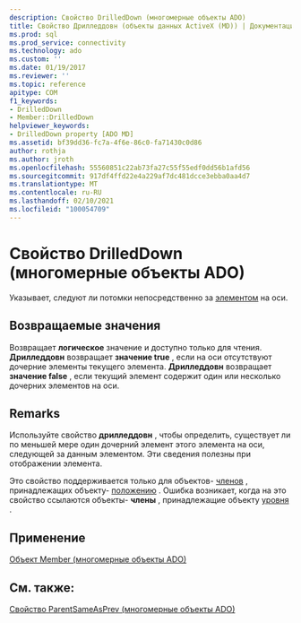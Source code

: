 ```yaml
---
description: Свойство DrilledDown (многомерные объекты ADO)
title: Свойство Дрилледдовн (объекты данных ActiveX (MD)) | Документация Майкрософт
ms.prod: sql
ms.prod_service: connectivity
ms.technology: ado
ms.custom: ''
ms.date: 01/19/2017
ms.reviewer: ''
ms.topic: reference
apitype: COM
f1_keywords:
- DrilledDown
- Member::DrilledDown
helpviewer_keywords:
- DrilledDown property [ADO MD]
ms.assetid: bf39dd36-fc7a-4f6e-86c0-fa71430c0d86
author: rothja
ms.author: jroth
ms.openlocfilehash: 55560851c22ab73fa27c55f55edf0dd56b1afd56
ms.sourcegitcommit: 917df4ffd22e4a229af7dc481dcce3ebba0aa4d7
ms.translationtype: MT
ms.contentlocale: ru-RU
ms.lasthandoff: 02/10/2021
ms.locfileid: "100054709"
---
```

# <a name="drilleddown-property-ado-md"></a>Свойство DrilledDown (многомерные объекты ADO)
Указывает, следуют ли потомки непосредственно за [элементом](./member-object-ado-md.md) на оси.  
  
## <a name="return-values"></a>Возвращаемые значения  
 Возвращает **логическое** значение и доступно только для чтения. **Дрилледдовн** возвращает **значение true** , если на оси отсутствуют дочерние элементы текущего элемента. **Дрилледдовн** возвращает **значение false** , если текущий элемент содержит один или несколько дочерних элементов на оси.  
  
## <a name="remarks"></a>Remarks  
 Используйте свойство **дрилледдовн** , чтобы определить, существует ли по меньшей мере один дочерний элемент этого элемента на оси, следующей за данным элементом. Эти сведения полезны при отображении элемента.  
  
 Это свойство поддерживается только для объектов- [членов](./member-object-ado-md.md) , принадлежащих объекту- [положению](./position-object-ado-md.md) . Ошибка возникает, когда на это свойство ссылаются объекты- **члены** , принадлежащие объекту [уровня](./level-object-ado-md.md) .  
  
## <a name="applies-to"></a>Применение  
 [Объект Member (многомерные объекты ADO)](./member-object-ado-md.md)  
  
## <a name="see-also"></a>См. также:  
 [Свойство ParentSameAsPrev (многомерные объекты ADO)](./parentsameasprev-property-ado-md.md)